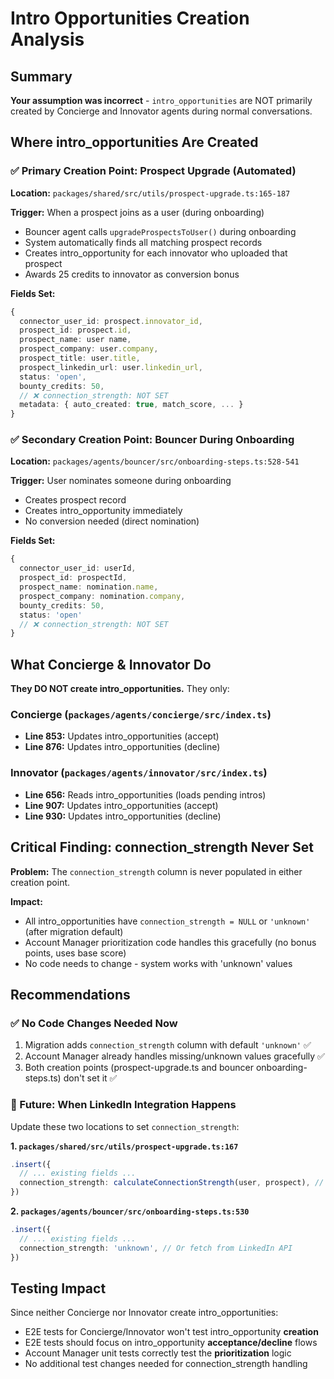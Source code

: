 # Intro Opportunities Creation Analysis

## Summary

**Your assumption was incorrect** - `intro_opportunities` are NOT primarily created by Concierge and Innovator agents during normal conversations.

## Where intro_opportunities Are Created

### ✅ **Primary Creation Point: Prospect Upgrade (Automated)**
**Location:** `packages/shared/src/utils/prospect-upgrade.ts:165-187`

**Trigger:** When a prospect joins as a user (during onboarding)
- Bouncer agent calls `upgradeProspectsToUser()` during onboarding
- System automatically finds all matching prospect records
- Creates intro_opportunity for each innovator who uploaded that prospect
- Awards 25 credits to innovator as conversion bonus

**Fields Set:**
```typescript
{
  connector_user_id: prospect.innovator_id,
  prospect_id: prospect.id,
  prospect_name: user name,
  prospect_company: user.company,
  prospect_title: user.title,
  prospect_linkedin_url: user.linkedin_url,
  status: 'open',
  bounty_credits: 50,
  // ❌ connection_strength: NOT SET
  metadata: { auto_created: true, match_score, ... }
}
```

### ✅ **Secondary Creation Point: Bouncer During Onboarding**
**Location:** `packages/agents/bouncer/src/onboarding-steps.ts:528-541`

**Trigger:** User nominates someone during onboarding
- Creates prospect record
- Creates intro_opportunity immediately
- No conversion needed (direct nomination)

**Fields Set:**
```typescript
{
  connector_user_id: userId,
  prospect_id: prospectId,
  prospect_name: nomination.name,
  prospect_company: nomination.company,
  bounty_credits: 50,
  status: 'open'
  // ❌ connection_strength: NOT SET
}
```

## What Concierge & Innovator Do

**They DO NOT create intro_opportunities.** They only:

### Concierge (`packages/agents/concierge/src/index.ts`)
- **Line 853:** Updates intro_opportunities (accept)
- **Line 876:** Updates intro_opportunities (decline)

### Innovator (`packages/agents/innovator/src/index.ts`)
- **Line 656:** Reads intro_opportunities (loads pending intros)
- **Line 907:** Updates intro_opportunities (accept)
- **Line 930:** Updates intro_opportunities (decline)

## Critical Finding: connection_strength Never Set

**Problem:** The `connection_strength` column is never populated in either creation point.

**Impact:**
- All intro_opportunities have `connection_strength = NULL` or `'unknown'` (after migration default)
- Account Manager prioritization code handles this gracefully (no bonus points, uses base score)
- No code needs to change - system works with 'unknown' values

## Recommendations

### ✅ No Code Changes Needed Now
1. Migration adds `connection_strength` column with default `'unknown'` ✅
2. Account Manager already handles missing/unknown values gracefully ✅
3. Both creation points (prospect-upgrade.ts and bouncer onboarding-steps.ts) don't set it ✅

### 🔮 Future: When LinkedIn Integration Happens
Update these two locations to set `connection_strength`:

**1. `packages/shared/src/utils/prospect-upgrade.ts:167`**
```typescript
.insert({
  // ... existing fields ...
  connection_strength: calculateConnectionStrength(user, prospect), // ADD THIS
})
```

**2. `packages/agents/bouncer/src/onboarding-steps.ts:530`**
```typescript
.insert({
  // ... existing fields ...
  connection_strength: 'unknown', // Or fetch from LinkedIn API
})
```

## Testing Impact

Since neither Concierge nor Innovator create intro_opportunities:
- E2E tests for Concierge/Innovator won't test intro_opportunity **creation**
- E2E tests should focus on intro_opportunity **acceptance/decline** flows
- Account Manager unit tests correctly test the **prioritization** logic
- No additional test changes needed for connection_strength handling
